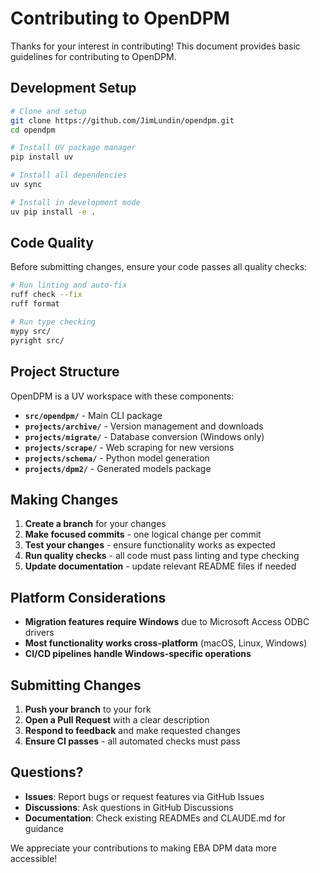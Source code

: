 # Contributing to OpenDPM

Thanks for your interest in contributing! This document provides basic guidelines for contributing to OpenDPM.

## Development Setup

```bash
# Clone and setup
git clone https://github.com/JimLundin/opendpm.git
cd opendpm

# Install UV package manager
pip install uv

# Install all dependencies
uv sync

# Install in development mode
uv pip install -e .
```

## Code Quality

Before submitting changes, ensure your code passes all quality checks:

```bash
# Run linting and auto-fix
ruff check --fix
ruff format

# Run type checking
mypy src/
pyright src/
```

## Project Structure

OpenDPM is a UV workspace with these components:

- **`src/opendpm/`** - Main CLI package
- **`projects/archive/`** - Version management and downloads  
- **`projects/migrate/`** - Database conversion (Windows only)
- **`projects/scrape/`** - Web scraping for new versions
- **`projects/schema/`** - Python model generation
- **`projects/dpm2/`** - Generated models package

## Making Changes

1. **Create a branch** for your changes
2. **Make focused commits** - one logical change per commit
3. **Test your changes** - ensure functionality works as expected
4. **Run quality checks** - all code must pass linting and type checking
5. **Update documentation** - update relevant README files if needed

## Platform Considerations

- **Migration features require Windows** due to Microsoft Access ODBC drivers
- **Most functionality works cross-platform** (macOS, Linux, Windows)
- **CI/CD pipelines handle Windows-specific operations**

## Submitting Changes

1. **Push your branch** to your fork
2. **Open a Pull Request** with a clear description
3. **Respond to feedback** and make requested changes
4. **Ensure CI passes** - all automated checks must pass

## Questions?

- **Issues**: Report bugs or request features via GitHub Issues
- **Discussions**: Ask questions in GitHub Discussions
- **Documentation**: Check existing READMEs and CLAUDE.md for guidance

We appreciate your contributions to making EBA DPM data more accessible!